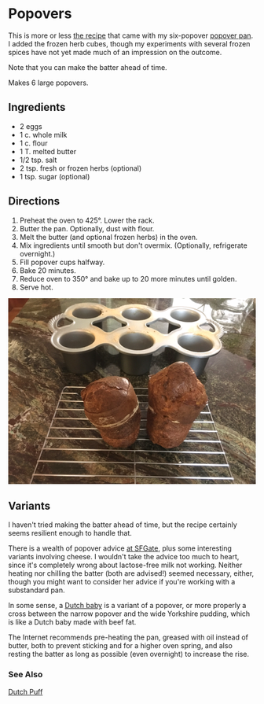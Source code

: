 [photographed]: ../indices/photographed.html

# Popovers

This is more or less [the recipe](https://www.nordicware.com/recipe/rosemary-popovers/) that came with my six-popover [popover pan](https://www.nordicware.com/grand-popover-pan).
I added the frozen herb cubes, though my experiments with several frozen spices have not yet made much of an impression on the outcome.

Note that you can make the batter ahead of time.

Makes 6 large popovers.

## Ingredients

* 2 eggs
* 1 c. whole milk
* 1 c. flour
* 1 T. melted butter
* 1/2 tsp. salt
* 2 tsp. fresh or frozen herbs (optional)
* 1 tsp. sugar (optional)

## Directions

1. Preheat the oven to 425°.  Lower the rack.
2. Butter the pan.  Optionally, dust with flour.
3. Melt the butter (and optional frozen herbs) in the oven.
4. Mix ingredients until smooth but don't overmix.  (Optionally, refrigerate overnight.)
5. Fill popover cups halfway.
6. Bake 20 minutes.
7. Reduce oven to 350° and bake up to 20 more minutes until golden.
8. Serve hot.

![post popping over](../images/popovers.png)

## Variants

I haven't tried making the batter ahead of time, but the recipe certainly seems resilient enough to handle that.

There is a wealth of popover advice [at SFGate](https://www.sfgate.com/recipes/article/Baker-s-quest-What-makes-perfect-popovers-4601293.php),
plus some interesting variants involving cheese.
I wouldn't take the advice too much to heart, since it's completely wrong about lactose-free milk not working.
Neither heating nor chilling the batter (both are advised!) seemed necessary, either,
though you might want to consider her advice if you're working with a substandard pan.

In some sense, a [Dutch baby](../quick-bread/dutchPuff.md) is a variant of a popover, or more properly a cross between the narrow popover and the wide Yorkshire pudding, which is like a Dutch baby made with beef fat.

The Internet recommends pre-heating the pan, greased with oil instead of butter, both to prevent sticking and for a higher oven spring, and also resting the batter as long as possible (even overnight) to increase the rise.

### See Also

[Dutch Puff](../quick-bread/dutchPuff.md)

